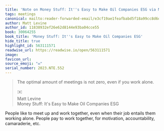 ```yaml
---
title: 'Note on Money Stuff: It''s Easy to Make Oil Companies ESG via Matt Levine'
tags: meetings
canonical: mailto:reader-forwarded-email/e3cf19ae1feafbabd5f18a99cc8d6d7e
author: Matt Levine
author_id: 11838932ef26e62d8144e93ba04cce55
book: 30064255
book_title: 'Money Stuff: It''s Easy to Make Oil Companies ESG'
hide_title: true
highlight_id: 563111571
readwise_url: https://readwise.io/open/563111571
image:
favicon_url:
source_emoji: "✉️"
serial_number: 2023.NTE.552
---
```

> The optimal amount of meetings is not zero, even if you work alone.
> <div class="quoteback-footer"><div class="quoteback-avatar"><span class="mini-emoji"> ✉️</span></div><div class="quoteback-metadata"><div class="metadata-inner"><span style="display:none">FROM:</span><div aria-label="Matt Levine" class="quoteback-author"> Matt Levine</div><div aria-label="Money Stuff: It's Easy to Make Oil Companies ESG" class="quoteback-title"> Money Stuff: It's Easy to Make Oil Companies ESG</div></div></div></div>

People like to meet up and work together, even when their job entails them working alone. People pay to work together, for motivation, accountability, camaraderie, etc.